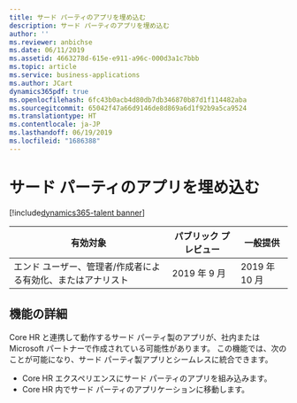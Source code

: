 ```yaml
---
title: サード パーティのアプリを埋め込む
description: サード パーティのアプリを埋め込む
author: ''
ms.reviewer: anbichse
ms.date: 06/11/2019
ms.assetid: 4663278d-615e-e911-a96c-000d3a1c7bbb
ms.topic: article
ms.service: business-applications
ms.author: JCart
dynamics365pdf: true
ms.openlocfilehash: 6fc43b0acb4d80db7db346870b87d1f114482aba
ms.sourcegitcommit: 65042f47a66d9146de8d869a6d1f92b9a5ca9524
ms.translationtype: HT
ms.contentlocale: ja-JP
ms.lasthandoff: 06/19/2019
ms.locfileid: "1686388"
---
```

# <a name="embed-third-party-apps"></a>サード パーティのアプリを埋め込む
[!include[dynamics365-talent banner](../includes/dynamics365-talent.md)]

| 有効対象    |  パブリック プレビュー | 一般提供 | 
| ---------- | ---------- |---------- |
|エンド ユーザー、管理者/作成者による有効化、またはアナリスト|2019 年 9 月| 2019 年 10 月|






## <a name="feature-details"></a>機能の詳細
<!--feature detail start -->
Core HR と連携して動作するサード パーティ製のアプリが、社内または Microsoft パートナーで作成されている可能性があります。 この機能では、次のことが可能になり、サード パーティ製アプリとシームレスに統合できます。 

- Core HR エクスペリエンスにサード パーティのアプリを組み込みます。 
- Core HR 内でサード パーティのアプリケーションに移動します。
<!--feature detail end -->










